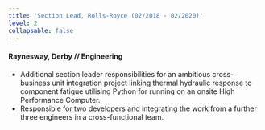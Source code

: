 ```yaml
---
title: 'Section Lead, Rolls-Royce (02/2018 - 02/2020)'
level: 2
collapsable: false
---
```


#### Raynesway, Derby // Engineering

- Additional section leader responsibilities for an ambitious cross-business unit integration project linking thermal hydraulic response to component fatigue utilising Python for running on an onsite High Performance Computer.
- Responsible for two developers and integrating the work from a further three engineers in a cross-functional team.